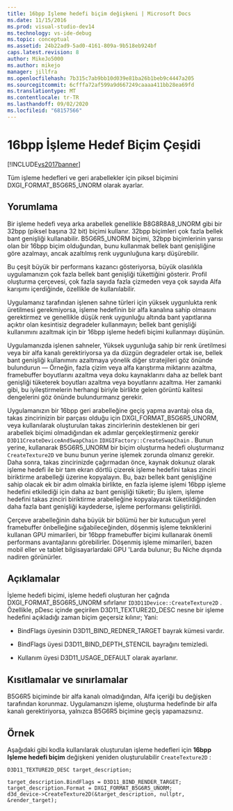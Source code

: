 ```yaml
---
title: 16bpp Işleme hedefi biçim değişkeni | Microsoft Docs
ms.date: 11/15/2016
ms.prod: visual-studio-dev14
ms.technology: vs-ide-debug
ms.topic: conceptual
ms.assetid: 24b22ad9-5ad0-4161-809a-9b518eb924bf
caps.latest.revision: 8
author: MikeJo5000
ms.author: mikejo
manager: jillfra
ms.openlocfilehash: 7b315c7ab9bb10d039e81ba26b1beb9c4447a205
ms.sourcegitcommit: 6cfffa72af599a9d667249caaaa411bb28ea69fd
ms.translationtype: MT
ms.contentlocale: tr-TR
ms.lasthandoff: 09/02/2020
ms.locfileid: "68157566"
---
```

# <a name="16bpp-render-target-format-variant"></a>16bpp İşleme Hedef Biçim Çeşidi
[!INCLUDE[vs2017banner](../includes/vs2017banner.md)]

Tüm işleme hedefleri ve geri arabellekler için piksel biçimini DXGI_FORMAT_B5G6R5_UNORM olarak ayarlar.  
  
## <a name="interpretation"></a>Yorumlama  
 Bir işleme hedefi veya arka arabellek genellikle B8G8R8A8_UNORM gibi bir 32bpp (piksel başına 32 bit) biçimi kullanır. 32bpp biçimleri çok fazla bellek bant genişliği kullanabilir. B5G6R5_UNORM biçimi, 32bpp biçimlerinin yarısı olan bir 16bpp biçim olduğundan, bunu kullanmak bellek bant genişliğine göre azalmayı, ancak azaltılmış renk uygunluğuna karşı düşürebilir.  
  
 Bu çeşit büyük bir performans kazancı gösteriyorsa, büyük olasılıkla uygulamanızın çok fazla bellek bant genişliği tükettiğini gösterir. Profil oluşturma çerçevesi, çok fazla sayıda fazla çizmeden veya çok sayıda Alfa karışımı içerdiğinde, özellikle de kullanılabilir.  
  
 Uygulamanız tarafından işlenen sahne türleri için yüksek uygunlukta renk üretilmesi gerekmiyorsa, işleme hedefinin bir alfa kanalına sahip olmasını gerektirmez ve genellikle düşük renk uygunluğu altında bant yapıtlarına açıktır olan kesintisiz degradeler kullanmayın; bellek bant genişliği kullanımını azaltmak için bir 16bpp işleme hedefi biçimi kullanmayı düşünün.  
  
 Uygulamanızda işlenen sahneler, Yüksek uygunluğa sahip bir renk üretilmesi veya bir alfa kanalı gerektiriyorsa ya da düzgün degradeler ortak ise, bellek bant genişliği kullanımını azaltmaya yönelik diğer stratejileri göz önünde bulundurun — Örneğin, fazla çizim veya alfa karıştırma miktarını azaltma, framebuffer boyutlarını azaltma veya doku kaynaklarını daha az bellek bant genişliği tüketerek boyutları azaltma veya boyutlarını azaltma. Her zamanki gibi, bu iyileştirmelerin herhangi biriyle birlikte gelen görüntü kalitesi dengelerini göz önünde bulundurmanız gerekir.  
  
 Uygulamanızın bir 16bpp geri arabelleğine geçiş yapma avantajı olsa da, takas zincirinizin bir parçası olduğu için DXGI_FORMAT_B5G6R5_UNORM, veya kullanılarak oluşturulan takas zincirlerinin desteklenen bir geri arabellek biçimi olmadığından ek adımlar gerçekleştirmeniz gerekir `D3D11CreateDeviceAndSwapChain` `IDXGIFactory::CreateSwapChain` . Bunun yerine, kullanarak B5G6R5_UNORM bir biçim oluşturma hedefi oluşturmanız `CreateTexture2D` ve bunu bunun yerine işlemek zorunda olmanız gerekir. Daha sonra, takas zincirinizde çağırmadan önce, kaynak dokunuz olarak işleme hedefi ile bir tam ekran dörtlü çizerek işleme hedefini takas zinciri biriktirme arabelleği üzerine kopyalayın. Bu, bazı bellek bant genişliğine sahip olacak ek bir adım olmakla birlikte, en fazla işleme işlemi 16bpp işleme hedefini etkilediği için daha az bant genişliği tüketir; Bu işlem, işleme hedefini takas zinciri biriktirme arabelleğine kopyalayarak tüketildiğinden daha fazla bant genişliği kaydederse, işleme performansı geliştirildi.  
  
 Çerçeve arabelleğinin daha büyük bir bölümü her bir kutucuğun yerel framebuffer önbelleğine sığabileceğinden, döşenmiş işleme tekniklerini kullanan GPU mimarileri, bir 16bpp framebuffer biçimi kullanarak önemli performans avantajlarını görebilirler. Döşenmiş işleme mimarileri, bazen mobil eller ve tablet bilgisayarlardaki GPU 'Larda bulunur; Bu Niche dışında nadiren görünürler.  
  
## <a name="remarks"></a>Açıklamalar  
 İşleme hedefi biçimi, işleme hedefi oluşturan her çağrıda DXGI_FORMAT_B5G6R5_UNORM sıfırlanır `ID3D11Device::CreateTexture2D` . Özellikle, pDesc içinde geçirilen D3D11_TEXTURE2D_DESC nesne bir işleme hedefini açıkladığı zaman biçim geçersiz kılınır; Yani:  
  
- BindFlags üyesinin D3D11_BIND_REDNER_TARGET bayrak kümesi vardır.  
  
- BindFlags üyesi D3D11_BIND_DEPTH_STENCIL bayrağını temizledi.  
  
- Kullanım üyesi D3D11_USAGE_DEFAULT olarak ayarlanır.  
  
## <a name="restrictions-and-limitations"></a>Kısıtlamalar ve sınırlamalar  
 B5G6R5 biçiminde bir alfa kanalı olmadığından, Alfa içeriği bu değişken tarafından korunmaz. Uygulamanızın işleme, oluşturma hedefinde bir alfa kanalı gerektiriyorsa, yalnızca B5G6R5 biçimine geçiş yapamazsınız.  
  
## <a name="example"></a>Örnek  
 Aşağıdaki gibi kodla kullanılarak oluşturulan işleme hedefleri için **16bpp Işleme hedefi biçim** değişkeni yeniden oluşturulabilir `CreateTexture2D` :  
  
```  
D3D11_TEXTURE2D_DESC target_description;  
  
target_description.BindFlags = D3D11_BIND_RENDER_TARGET;  
target_description.Format = DXGI_FORMAT_B5G6R5_UNORM;  
d3d_device->CreateTexture2D(&target_description, nullptr, &render_target);  
```
